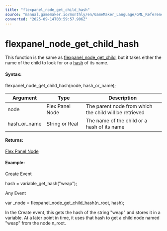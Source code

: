 ```yaml
---
title: "flexpanel_node_get_child_hash"
source: "manual.gamemaker.io/monthly/en/GameMaker_Language/GML_Reference/Flex_Panels/Function_Reference/flexpanel_node_get_child_hash.htm"
converted: "2025-09-14T03:59:57.906Z"
---
```


# flexpanel\_node\_get\_child\_hash

This function is the same as [flexpanel\_node\_get\_child](flexpanel_node_get_child.md), but it takes either the name of the child to look for or a [hash](../../Variable_Functions/variable_get_hash.md) of its name.

#### Syntax:

flexpanel\_node\_get\_child\_hash(node, hash\_or\_name);

| Argument | Type | Description |
| --- | --- | --- |
| node | Flex Panel Node | The parent node from which the child will be retrieved |
| hash_or_name | String or Real | The name of the child or a hash of its name |

#### Returns:

[Flex Panel Node](flexpanel_create_node.md)

#### Example:

Create Event

hash = variable\_get\_hash("weap");

Any Event

var \_node = flexpanel\_node\_get\_child\_hash(n\_root, hash);

In the Create event, this gets the hash of the string "weap" and stores it in a variable. At a later point in time, it uses that hash to get a child node named "weap" from the node n\_root.